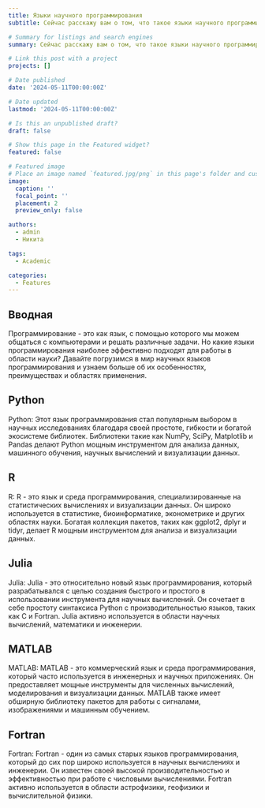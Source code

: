 ```yaml
---
title: Языки научного программирования
subtitle: Сейчас расскажу вам о том, что такое языки научного программирования

# Summary for listings and search engines
summary: Сейчас расскажу вам о том, что такое языки научного программирования

# Link this post with a project
projects: []

# Date published
date: '2024-05-11T00:00:00Z'

# Date updated
lastmod: '2024-05-11T00:00:00Z'

# Is this an unpublished draft?
draft: false

# Show this page in the Featured widget?
featured: false

# Featured image
# Place an image named `featured.jpg/png` in this page's folder and customize its options here.
image:
  caption: ''
  focal_point: ''
  placement: 2
  preview_only: false

authors:
  - admin
  - Никита

tags:
  - Academic

categories:
  - Features
---
```


## Вводная

Программирование - это как язык, с помощью которого мы можем общаться с компьютерами и решать различные задачи. Но какие языки программирования наиболее эффективно подходят для работы в области науки? Давайте погрузимся в мир научных языков программирования и узнаем больше об их особенностях, преимуществах и областях применения.

## Python

Python: Этот язык программирования стал популярным выбором в научных исследованиях благодаря своей простоте, гибкости и богатой экосистеме библиотек. Библиотеки такие как NumPy, SciPy, Matplotlib и Pandas делают Python мощным инструментом для анализа данных, машинного обучения, научных вычислений и визуализации данных.

## R

R: R - это язык и среда программирования, специализированные на статистических вычислениях и визуализации данных. Он широко используется в статистике, биоинформатике, эконометрике и других областях науки. Богатая коллекция пакетов, таких как ggplot2, dplyr и tidyr, делает R мощным инструментом для анализа и визуализации данных.

## Julia

Julia: Julia - это относительно новый язык программирования, который разрабатывался с целью создания быстрого и простого в использовании инструмента для научных вычислений. Он сочетает в себе простоту синтаксиса Python с производительностью языков, таких как C и Fortran. Julia активно используется в области научных вычислений, математики и инженерии.

## MATLAB

MATLAB: MATLAB - это коммерческий язык и среда программирования, который часто используется в инженерных и научных приложениях. Он предоставляет мощные инструменты для численных вычислений, моделирования и визуализации данных. MATLAB также имеет обширную библиотеку пакетов для работы с сигналами, изображениями и машинным обучением.

## Fortran

Fortran: Fortran - один из самых старых языков программирования, который до сих пор широко используется в научных вычислениях и инженерии. Он известен своей высокой производительностью и эффективностью при работе с числовыми вычислениями. Fortran активно используется в области астрофизики, геофизики и вычислительной физики.
